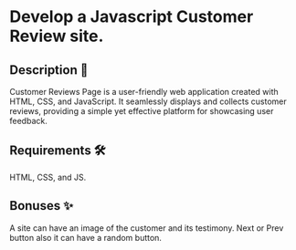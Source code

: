 # Develop a Javascript Customer Review site.


## Description 📜

Customer Reviews Page is a user-friendly web application created with HTML, CSS, and JavaScript. It seamlessly displays and collects customer reviews, providing a simple yet effective platform for showcasing user feedback.

## Requirements 🛠️
HTML, CSS, and JS.


## Bonuses ✨
A site can have an image of the customer and its testimony.
Next or Prev button also it can have a random button.